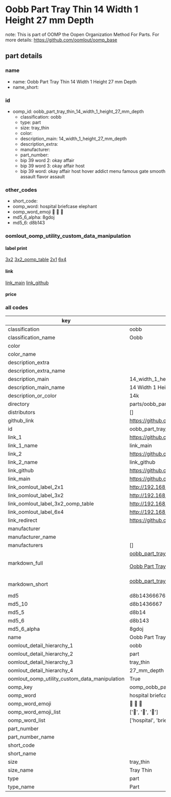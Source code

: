 # Oobb Part Tray Thin 14 Width 1 Height 27 mm Depth  

note: This is part of OOMP the Oopen Organization Method For Parts. For more details: https://github.com/oomlout/oomp_base

##  part details
  







### name
* name: Oobb Part Tray Thin 14 Width 1 Height 27 mm Depth
* name_short: 
### id
* oomp_id: oobb_part_tray_thin_14_width_1_height_27_mm_depth
  * classification: oobb
  * type: part
  * size: tray_thin
  * color: 
  * description_main: 14_width_1_height_27_mm_depth
  * description_extra: 
  * manufacturer: 
  * part_number: 
  * bip 39 word 2: okay affair
  * bip 39 word 3: okay affair host
  * bip 39 word: okay affair host hover addict menu famous gate smooth assault flavor assault

### other_codes
* short_code: 
* oomp_word: hospital briefcase elephant
* oomp_word_emoji :hospital: :briefcase: :elephant:
* md5_6_alpha: 8gdoj
* md5_6: d8b143






### oomlout_oomp_utility_custom_data_manipulation
#### label print
[3x2](http://192.168.1.245:1112/?label=oomp%208gdoj)
[3x2_oomp_table](http://192.168.1.108:1112/?label=oomp%208gdoj)
[2x1](http://192.168.1.242:1112/?label=oomp%208gdoj)
[6x4](http://192.168.1.55:1112/?label=oomp%208gdoj)    

#### link

[link_main](https://github.com/oomlout/oomlout_oomp_version_1_messy/tree/main/parts/oobb_part_tray_thin_14_width_1_height_27_mm_depth) [link_github](https://github.com/oomlout/oomlout_oomp_version_1_messy/tree/main/parts/oobb_part_tray_thin_14_width_1_height_27_mm_depth)                             

#### price







### all codes 
| key | value |  
| --- | --- |  
| classification | oobb |  
| classification_name | Oobb |  
| color |  |  
| color_name |  |  
| description_extra |  |  
| description_extra_name |  |  
| description_main | 14_width_1_height_27_mm_depth |  
| description_main_name | 14 Width 1 Height 27 mm Depth |  
| description_or_color | 14k |  
| directory | parts/oobb_part_tray_thin_14_width_1_height_27_mm_depth |  
| distributors | [] |  
| github_link | https://github.com/oomlout/oomlout_oomp_part_src/tree/main/parts/oobb_part_tray_thin_14_width_1_height_27_mm_depth |  
| id | oobb_part_tray_thin_14_width_1_height_27_mm_depth |  
| link_1 | https://github.com/oomlout/oomlout_oomp_version_1_messy/tree/main/parts/oobb_part_tray_thin_14_width_1_height_27_mm_depth |  
| link_1_name | link_main |  
| link_2 | https://github.com/oomlout/oomlout_oomp_version_1_messy/tree/main/parts/oobb_part_tray_thin_14_width_1_height_27_mm_depth |  
| link_2_name | link_github |  
| link_github | https://github.com/oomlout/oomlout_oomp_version_1_messy/tree/main/parts/oobb_part_tray_thin_14_width_1_height_27_mm_depth |  
| link_main | https://github.com/oomlout/oomlout_oomp_version_1_messy/tree/main/parts/oobb_part_tray_thin_14_width_1_height_27_mm_depth |  
| link_oomlout_label_2x1 | http://192.168.1.242:1112/?label=oomp%208gdoj |  
| link_oomlout_label_3x2 | http://192.168.1.245:1112/?label=oomp%208gdoj |  
| link_oomlout_label_3x2_oomp_table | http://192.168.1.108:1112/?label=oomp%208gdoj |  
| link_oomlout_label_6x4 | http://192.168.1.55:1112/?label=oomp%208gdoj |  
| link_redirect | https://github.com/oomlout/oomlout_oomp_version_1_messy/tree/main/parts/oobb_part_tray_thin_14_width_1_height_27_mm_depth |  
| manufacturer |  |  
| manufacturer_name |  |  
| manufacturers | [] |  
| markdown_full | [oobb_part_tray_thin_14_width_1_height_27_mm_depth](none)<br>[](none)<br>[Oobb Part Tray Thin 14 Width 1 Height 27 Mm Depth](none)<br><br> |  
| markdown_short | [oobb_part_tray_thin_14_width_1_height_27_mm_depth](none)<br><br> |  
| md5 | d8b1436667604a562c81a6e6dc0114cf |  
| md5_10 | d8b1436667 |  
| md5_5 | d8b14 |  
| md5_6 | d8b143 |  
| md5_6_alpha | 8gdoj |  
| name | Oobb Part Tray Thin 14 Width 1 Height 27 mm Depth |  
| oomlout_detail_hierarchy_1 | oobb |  
| oomlout_detail_hierarchy_2 | part |  
| oomlout_detail_hierarchy_3 | tray_thin |  
| oomlout_detail_hierarchy_4 | 27_mm_depth |  
| oomlout_oomp_utility_custom_data_manipulation | True |  
| oomp_key | oomp_oobb_part_tray_thin_14_width_1_height_27_mm_depth |  
| oomp_word | hospital briefcase elephant |  
| oomp_word_emoji | :hospital: :briefcase: :elephant: |  
| oomp_word_emoji_list | [':hospital:', ':briefcase:', ':elephant:'] |  
| oomp_word_list | ['hospital', 'briefcase', 'elephant'] |  
| part_number |  |  
| part_number_name |  |  
| short_code |  |  
| short_name |  |  
| size | tray_thin |  
| size_name | Tray Thin |  
| type | part |  
| type_name | Part |  
